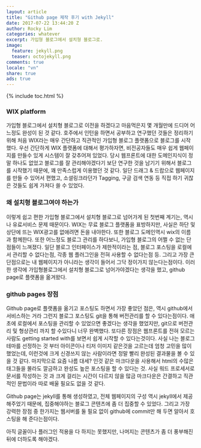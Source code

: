 ```yaml
---
layout: article
title: "Github page 제작 후기 with Jekyll"
date: 2017-07-22 13:44:20 Z
author: Rocky Lim
categories: whatever
excerpt: 가입형 블로그에서 설치형 블로그로.
image:
  feature: jekyll.png
  teaser: octojekyll.png
comments: true
locale: "vn"
share: true
ads: true
---
```


{% include toc.html %}

### WIX platform
가입형 블로그에서 설치형 블로그로 이전을 하겠다고 마음먹은지 몇 개월만에 드디어 어느정도 완성이 된 것 같다.
호주에서 인턴을 하면서 공부하고 연구했던 것들은 정리하기위해 처음 WIX라는 매우 간단하고 직관적인 가입형 블로그 플랫폼으로 블로그를 시작했다. 우선 간단하게 WIX 플랫폼에 대해서 평가하자면, 비전공자들도 매우 쉽게 웹페이지를 만들수 있게 시스템이 잘 갖추어져 있었다. 당시 웹프론트에 대한 도메인지식이 정말 하나도 없었고 블로그를 잘 관리해야겠다기 보단 연구한 것을 남기기 위해서 블로그를 시작했기 때문에, 꽤 만족스럽게 이용했던 것 같다. 일단 드래그 & 드랍으로 웹페이지를 만들 수 있어서 편했고, 소셜링크라던가 Tagging, 구글 검색 연동 등 직접 하기 귀찮은 것들도 쉽게 가져다 쓸 수 있었다.
### 왜 설치형 블로그여야 하는가
이렇게 쉽고 편한 가입형 블로그에서 설치형 블로그로 넘어가게 된 첫번째 계기는, 역시나 유료서비스 문제 때문이다. WIX는 무료 블로그 플랫폼을 표방하지만, 사실은 하단 및 상단에 뜨는 WIX광고를 없애려면 돈을 내야한다. 또한 블로그 도메인역시 wix의 이름과 함께한다. 또한 어느정도 블로그 관리를 하다보니, 가입형 블로그의 어쩔 수 없는 단점들이 느껴졌다. 일단 블로그 인터페이스가 제한적이라는 점, 블로그 포스팅을 로컬에서 관리할 수 없다는점, 각종 웹 플러그인을 전혀 사용할 수 없다는점 등. 그리고 가장 큰 단점으로는 내 웹페이지가 아니라는 생각이 들어서 그닥 정이가지 않는다는점이다. 이러한 생각에 가입형블로그에서 설치형 블로그로 넘어가야겠다는 생각을 했고, github page로 플랫폼을 옮겨왔다.
### github pages 장점
Github page로 플랫폼을 옮기고 포스팅도 하면서 가장 좋았던 점은, 역시 github에서 서비스하는 거라 그런지 블로그 포스팅도 git을 통해 버전관리를 할 수 있다는점이다. 애초에 로컬에서 포스팅을 관리할 수 있었으면 좋겠다는 생각을 했었지만, git으로 버전관리 및 형상관리 까지 할 수있다니 너무 완벽했다. 또다른 장점은 웹프론트를 전혀 모르는 사람도 getting started with를 보면서 쉽게 시작할 수 있다는것이다. 사실 나는 블로그 테마를 선정하는 것 부터 아이콘이나 티저 이미지 같은것을 고르는데 엄청 고민을 많이 했었는데, 이런것에 크게 신경쓰지 않는 사람이라면 정말 빨리 완성된 결과물을 볼 수 있을 것 같다. 마지막으로 요즘 나름 대세? 인것 같은 마크다운을 사용해서 html의 수많은 태그들을 몰라도 깔금하고 완성도 높은 포스팅을 할 수 있다는 것. 사실 워드 프로세서로 문서를 작성하는 것 과 크게 걸리는 시간이 다르지 않을 많금 마크다운은 간결하고 직관적인 문법이라 따로 배울 필요도 없을 것 같다.

Github page는 jekyll를 통해 생성하였고, 전체 웹페이지의 구성 역시 jekyll에서 제공해주었기 때문에, 집중해야하는 블로그 콘텐츠에 좀 더 집중할 수 있었다. 그리고 가장 강력한 장점 중 한가지는 웹서버를 둘 필요 없이 github에 commit만 해 두면 알아서 호스팅을 해 준다는점이다.

아직 글꼴이나 플러그인 적용을 다 하지는 못했지만, 나머지는 콘텐츠가 좀 더 풍부해진 뒤에 더하도록 해야겠다.
